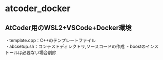 # atcoder_docker
## AtCoder用のWSL2+VSCode+Docker環境
・template.cpp：C++のテンプレートファイル  
・abcsetup.sh：コンテストディレクトリ,ソースコードの作成
・boostのインストールは必要ない場合削除